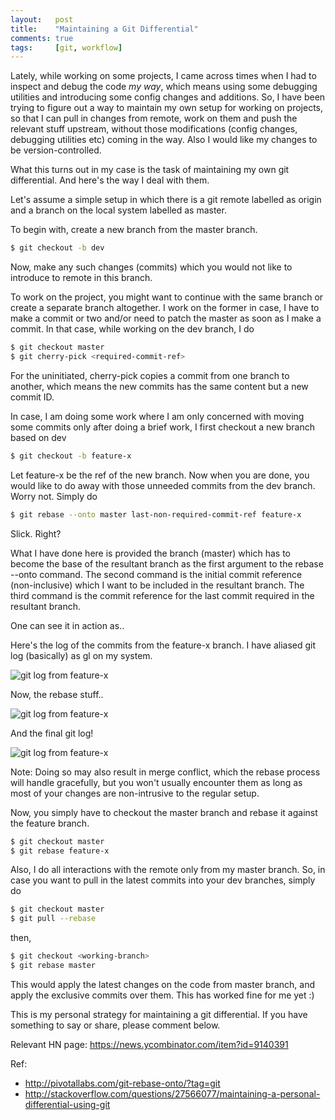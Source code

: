 ```yaml
---
layout:   post
title:    "Maintaining a Git Differential"
comments: true
tags:     [git, workflow]
---
```


Lately, while working on some projects, I came across times when I had to inspect and debug the code *my way*, which means using some debugging utilities and introducing some config changes and additions. 
So, I have been trying to figure out a way to maintain my own setup for working on projects, so that I can pull in changes from remote, work on them and push the relevant stuff upstream, without those modifications (config changes, debugging utilities etc) coming in the way. Also I would like my changes to be version-controlled.

What this turns out in my case is the task of maintaining my own git differential. And here's the way I deal with them.

Let's assume a simple setup in which there is a git remote labelled as origin and a branch on the local system labelled as master.

To begin with, create a new branch from the master branch.

```sh
$ git checkout -b dev
```

Now, make any such changes (commits) which you would not like to introduce to remote in this branch.

To work on the project, you might want to continue with the same branch or create a separate branch altogether. I work on the former in case, I have to 
make a commit or two and/or need to patch the master as soon as I make a commit. In that case, while working on the dev branch, I do

```sh
$ git checkout master
$ git cherry-pick <required-commit-ref>
```

For the uninitiated, cherry-pick copies a commit from one branch to another, which means the new commits has the same content but a new commit ID.

In case, I am doing some work where I am only concerned with moving some commits only after doing a brief work, I first checkout a new branch based on dev

```sh
$ git checkout -b feature-x
```

Let feature-x be the ref of the new branch.
Now when you are done, you would like to do away with those unneeded commits from the dev branch. Worry not. Simply do

```sh
$ git rebase --onto master last-non-required-commit-ref feature-x
```

Slick. Right?

What I have done here is provided the branch (master) which has to become the base of the resultant branch as the first argument to the rebase --onto command. The second command is the initial commit reference (non-inclusive) which I want to be included in the resultant branch. The third command is the commit reference for the last commit required in the resultant branch.

One can see it in action as..

Here's the log of the commits from the feature-x branch. I have aliased git log (basically) as gl on my system.

![git log from feature-x]({{site.baseurl}}assets/git-log-feature-x.png)

Now, the rebase stuff..

![git log from feature-x]({{site.baseurl}}assets/git-rebase-onto.png)

And the final git log!

![git log from feature-x]({{site.baseurl}}assets/git-log-feature-x-final.png)

Note: Doing so may also result in merge conflict, which the rebase process will handle gracefully, but you won't usually encounter them as long as most of your changes are non-intrusive to the regular setup.

Now, you simply have to checkout the master branch and rebase it against the feature branch.

```sh
$ git checkout master
$ git rebase feature-x
```

Also, I do all interactions with the remote only from my master branch. So, in case you want to pull in the latest commits into your dev branches, simply do

```sh
$ git checkout master
$ git pull --rebase
```

then,

```sh
$ git checkout <working-branch>
$ git rebase master
```

This would apply the latest changes on the code from master branch, and apply the exclusive commits over them. This has worked fine for me yet :)

This is my personal strategy for maintaining a git differential. If you have something to say or share, please comment below.

Relevant HN page: <https://news.ycombinator.com/item?id=9140391>

Ref:

- <http://pivotallabs.com/git-rebase-onto/?tag=git>
- <http://stackoverflow.com/questions/27566077/maintaining-a-personal-differential-using-git>
